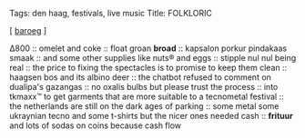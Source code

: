 Tags: den haag, festivals, live music 
Title: FOLKLORIC
  
[ [baroeg](https://maps.app.goo.gl/sriWFSxVLZ2zE8KK8) ]

Δ800 ::
omelet and coke :: 
float groan **broad** :: 
kapsalon porkur pindakaas smaak :: and some other supplies like nuts® and eggs :: 
stipple nul nul being real :: 
the price to fixing the spectacles is to promise to keep them clean :: 
haagsen bos and its albino deer :: 
the chatbot refused to comment on dualipa's gazangas :: 
no oxalis bulbs but please trust the process :: 
into tkmaxx™ to get garments that are more suitable to a tecnometal festival :: 
the netherlands are still on the dark ages of parking :: 
some metal some ukraynian tecno and some t-shirts but the nicer ones needed cash :: 
**frituur** and lots of sodas on coins because cash flow  
